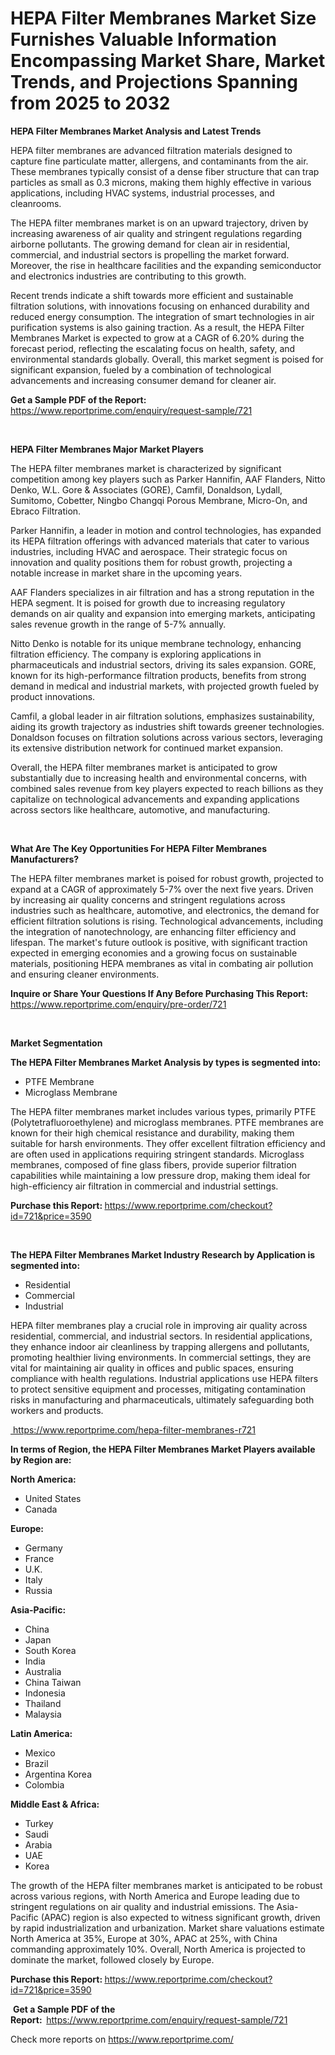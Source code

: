 <p><h1>HEPA Filter Membranes Market Size Furnishes Valuable Information Encompassing Market Share, Market Trends, and Projections Spanning from 2025 to 2032</h1></p><p><strong>HEPA Filter Membranes Market Analysis and Latest Trends</strong></p>
<p><p>HEPA filter membranes are advanced filtration materials designed to capture fine particulate matter, allergens, and contaminants from the air. These membranes typically consist of a dense fiber structure that can trap particles as small as 0.3 microns, making them highly effective in various applications, including HVAC systems, industrial processes, and cleanrooms.</p><p>The HEPA filter membranes market is on an upward trajectory, driven by increasing awareness of air quality and stringent regulations regarding airborne pollutants. The growing demand for clean air in residential, commercial, and industrial sectors is propelling the market forward. Moreover, the rise in healthcare facilities and the expanding semiconductor and electronics industries are contributing to this growth.</p><p>Recent trends indicate a shift towards more efficient and sustainable filtration solutions, with innovations focusing on enhanced durability and reduced energy consumption. The integration of smart technologies in air purification systems is also gaining traction. As a result, the HEPA Filter Membranes Market is expected to grow at a CAGR of 6.20% during the forecast period, reflecting the escalating focus on health, safety, and environmental standards globally. Overall, this market segment is poised for significant expansion, fueled by a combination of technological advancements and increasing consumer demand for cleaner air.</p></p>
<p><strong>Get a Sample PDF of the Report:&nbsp;</strong> <a href="https://www.reportprime.com/enquiry/request-sample/721?utm_campaign=3088&utm_medium=2&utm_source=Github&utm_content=ia&utm_term=18032025&utm_id=hepa-filter-membranes">https://www.reportprime.com/enquiry/request-sample/721</a></p>
<p>&nbsp;</p>
<p><strong>HEPA Filter Membranes Major Market Players</strong></p>
<p><p>The HEPA filter membranes market is characterized by significant competition among key players such as Parker Hannifin, AAF Flanders, Nitto Denko, W.L. Gore & Associates (GORE), Camfil, Donaldson, Lydall, Sumitomo, Cobetter, Ningbo Changqi Porous Membrane, Micro-On, and Ebraco Filtration. </p><p>Parker Hannifin, a leader in motion and control technologies, has expanded its HEPA filtration offerings with advanced materials that cater to various industries, including HVAC and aerospace. Their strategic focus on innovation and quality positions them for robust growth, projecting a notable increase in market share in the upcoming years. </p><p>AAF Flanders specializes in air filtration and has a strong reputation in the HEPA segment. It is poised for growth due to increasing regulatory demands on air quality and expansion into emerging markets, anticipating sales revenue growth in the range of 5-7% annually.</p><p>Nitto Denko is notable for its unique membrane technology, enhancing filtration efficiency. The company is exploring applications in pharmaceuticals and industrial sectors, driving its sales expansion. GORE, known for its high-performance filtration products, benefits from strong demand in medical and industrial markets, with projected growth fueled by product innovations.</p><p>Camfil, a global leader in air filtration solutions, emphasizes sustainability, aiding its growth trajectory as industries shift towards greener technologies. Donaldson focuses on filtration solutions across various sectors, leveraging its extensive distribution network for continued market expansion.</p><p>Overall, the HEPA filter membranes market is anticipated to grow substantially due to increasing health and environmental concerns, with combined sales revenue from key players expected to reach billions as they capitalize on technological advancements and expanding applications across sectors like healthcare, automotive, and manufacturing.</p></p>
<p>&nbsp;</p>
<p><strong>What Are The Key Opportunities For HEPA Filter Membranes Manufacturers?</strong></p>
<p><p>The HEPA filter membranes market is poised for robust growth, projected to expand at a CAGR of approximately 5-7% over the next five years. Driven by increasing air quality concerns and stringent regulations across industries such as healthcare, automotive, and electronics, the demand for efficient filtration solutions is rising. Technological advancements, including the integration of nanotechnology, are enhancing filter efficiency and lifespan. The market's future outlook is positive, with significant traction expected in emerging economies and a growing focus on sustainable materials, positioning HEPA membranes as vital in combating air pollution and ensuring cleaner environments.</p></p>
<p><strong>Inquire or Share Your Questions If Any Before Purchasing This Report:</strong> <a href="https://www.reportprime.com/enquiry/pre-order/721?utm_campaign=3088&utm_medium=2&utm_source=Github&utm_content=ia&utm_term=18032025&utm_id=hepa-filter-membranes">https://www.reportprime.com/enquiry/pre-order/721</a></p>
<p>&nbsp;</p>
<p><strong>Market Segmentation</strong></p>
<p><strong>The HEPA Filter Membranes Market Analysis by types is segmented into:</strong></p>
<p><ul><li>PTFE Membrane</li><li>Microglass Membrane</li></ul></p>
<p><p>The HEPA filter membranes market includes various types, primarily PTFE (Polytetrafluoroethylene) and microglass membranes. PTFE membranes are known for their high chemical resistance and durability, making them suitable for harsh environments. They offer excellent filtration efficiency and are often used in applications requiring stringent standards. Microglass membranes, composed of fine glass fibers, provide superior filtration capabilities while maintaining a low pressure drop, making them ideal for high-efficiency air filtration in commercial and industrial settings.</p></p>
<p><strong>Purchase this Report:&nbsp;</strong><a href="https://www.reportprime.com/checkout?id=721&price=3590&utm_campaign=3088&utm_medium=2&utm_source=Github&utm_content=ia&utm_term=18032025&utm_id=hepa-filter-membranes">https://www.reportprime.com/checkout?id=721&price=3590</a></p>
<p>&nbsp;</p>
<p><strong>The HEPA Filter Membranes Market Industry Research by Application is segmented into:</strong></p>
<p><ul><li>Residential</li><li>Commercial</li><li>Industrial</li></ul></p>
<p><p>HEPA filter membranes play a crucial role in improving air quality across residential, commercial, and industrial sectors. In residential applications, they enhance indoor air cleanliness by trapping allergens and pollutants, promoting healthier living environments. In commercial settings, they are vital for maintaining air quality in offices and public spaces, ensuring compliance with health regulations. Industrial applications use HEPA filters to protect sensitive equipment and processes, mitigating contamination risks in manufacturing and pharmaceuticals, ultimately safeguarding both workers and products.</p></p>
<p><a href="https://www.reportprime.com/hepa-filter-membranes-r721?utm_campaign=3088&utm_medium=2&utm_source=Github&utm_content=ia&utm_term=18032025&utm_id=hepa-filter-membranes">&nbsp;https://www.reportprime.com/hepa-filter-membranes-r721</a></p>
<p><strong>In terms of Region, the HEPA Filter Membranes Market Players available by Region are:</strong></p>
<p>
    <p> <strong> North America: </strong>
        <ul>
            <li>United States</li>
            <li>Canada</li>
        </ul>
        </p> 
    <p> <strong> Europe: </strong>
        <ul>
            <li>Germany</li>
            <li>France</li>
            <li>U.K.</li>
            <li>Italy</li>
            <li>Russia</li>
        </ul>
        </p> 
    <p> <strong> Asia-Pacific: </strong>
        <ul>
            <li>China</li>
            <li>Japan</li>
            <li>South Korea</li>
            <li>India</li>
            <li>Australia</li>
            <li>China Taiwan</li>
            <li>Indonesia</li>
            <li>Thailand</li>
            <li>Malaysia</li>
        </ul>
        </p> 
    <p> <strong> Latin America: </strong>
        <ul>
            <li>Mexico</li>
            <li>Brazil</li>
            <li>Argentina Korea</li>
            <li>Colombia</li>
        </ul>
        </p> 
    <p> <strong> Middle East & Africa: </strong>
        <ul>
            <li>Turkey</li>
            <li>Saudi</li>
            <li>Arabia</li>
            <li>UAE</li>
            <li>Korea</li>
        </ul>
    </p>
    </p>
<p><p>The growth of the HEPA filter membranes market is anticipated to be robust across various regions, with North America and Europe leading due to stringent regulations on air quality and industrial emissions. The Asia-Pacific (APAC) region is also expected to witness significant growth, driven by rapid industrialization and urbanization. Market share valuations estimate North America at 35%, Europe at 30%, APAC at 25%, with China commanding approximately 10%. Overall, North America is projected to dominate the market, followed closely by Europe.</p></p>
<p><strong>Purchase this Report: </strong><a href="https://www.reportprime.com/checkout?id=721&price=3590&utm_campaign=3088&utm_medium=2&utm_source=Github&utm_content=ia&utm_term=18032025&utm_id=hepa-filter-membranes">https://www.reportprime.com/checkout?id=721&price=3590</a></p>
<p>&nbsp;<strong>Get a Sample PDF of the Report:&nbsp;&nbsp;</strong><a href="https://www.reportprime.com/enquiry/request-sample/721?utm_campaign=3088&utm_medium=2&utm_source=Github&utm_content=ia&utm_term=18032025&utm_id=hepa-filter-membranes">https://www.reportprime.com/enquiry/request-sample/721</a></p>
<p><strong></strong></p>
<p>Check more reports on <a href="https://www.reportprime.com/?utm_campaign=3088&utm_medium=2&utm_source=Github&utm_content=ia&utm_term=18032025&utm_id=hepa-filter-membranes">https://www.reportprime.com/</a></p>